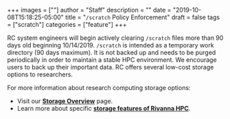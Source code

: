 +++
images = [""]
author = "Staff"
description = ""
date = "2019-10-08T15:18:25-05:00"
title = "`/scratch` Policy Enforcement"
draft = false
tags = ["scratch"]
categories = ["feature"]
+++


RC system engineers will begin actively clearing `/scratch` files more than 90 days old beginning 10/14/2019. `/scratch` is intended as a temporary work directory (90 days maximum).
It is not backed up and needs to be purged periodically in order to maintain a stable HPC environment. We encourage users to back up their important data.
RC offers several low-cost storage options to researchers.

For more information about research computing storage options:

- Visit our [**Storage Overview**](/userinfo/storage/) page.
- Learn more about specific [**storage features of Rivanna HPC**](/userinfo/rivanna/storage/).
